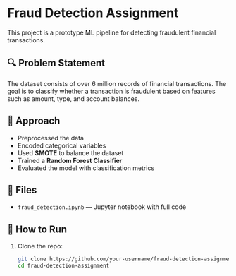 # Fraud Detection Assignment

This project is a prototype ML pipeline for detecting fraudulent financial transactions.

## 🔍 Problem Statement
The dataset consists of over 6 million records of financial transactions. The goal is to classify whether a transaction is fraudulent based on features such as amount, type, and account balances.

## 🧠 Approach

- Preprocessed the data
- Encoded categorical variables
- Used **SMOTE** to balance the dataset
- Trained a **Random Forest Classifier**
- Evaluated the model with classification metrics

## 📁 Files

- `fraud_detection.ipynb` — Jupyter notebook with full code


## 🚀 How to Run

1. Clone the repo:
   ```bash
   git clone https://github.com/your-username/fraud-detection-assignment.git
   cd fraud-detection-assignment
